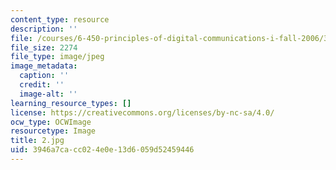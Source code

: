 ```yaml
---
content_type: resource
description: ''
file: /courses/6-450-principles-of-digital-communications-i-fall-2006/3946a7cacc024e0e13d6059d52459446_2.jpg
file_size: 2274
file_type: image/jpeg
image_metadata:
  caption: ''
  credit: ''
  image-alt: ''
learning_resource_types: []
license: https://creativecommons.org/licenses/by-nc-sa/4.0/
ocw_type: OCWImage
resourcetype: Image
title: 2.jpg
uid: 3946a7ca-cc02-4e0e-13d6-059d52459446
---
```

